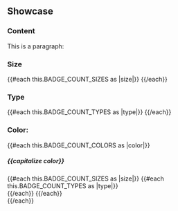 ## Showcase

<section data-test-percy data-section="showcase">
  <h3 class="dummy-h4">Content</h3>
  <div class="dummy-badge-base-sample">
    <Hds::BadgeCount @text="3" />
    <Hds::BadgeCount @text="99+" />
    <Hds::BadgeCount @text="v1.2.3" />
  </div>
  <div class="dummy-badge-base-sample">
    <p>This is a paragraph: <Hds::BadgeCount @text="3" /></p>
  </div>

  <h3 class="dummy-h4">Size</h3>
  <div class="dummy-badge-base-sample">
    {{#each this.BADGE_COUNT_SIZES as |size|}}
      <Hds::BadgeCount @text={{capitalize size}} @size={{size}} />
    {{/each}}
  </div>

  <h3 class="dummy-h4">Type</h3>
  <div class="dummy-badge-base-sample">
    {{#each this.BADGE_COUNT_TYPES as |type|}}
      <Hds::BadgeCount @text={{capitalize type}} @type={{type}} />
    {{/each}}
  </div>

  <h3 class="dummy-h4">Color:</h3>
  {{#each this.BADGE_COUNT_COLORS as |color|}}
    <h5 class="dummy-h6">{{capitalize color}}</h5>
    <div class="dummy-badge-color-grid">
      {{#each this.BADGE_COUNT_SIZES as |size|}}
        {{#each this.BADGE_COUNT_TYPES as |type|}}
          <div
            class="dummy-badge-base-sample dummy-badge-base-sample--type-{{type}}
              dummy-badge-base-sample--color-{{color}}"
          >
            <Hds::BadgeCount @text="3" @size={{size}} @type={{type}} @color={{color}} />
          </div>
        {{/each}}
      {{/each}}
    </div>
  {{/each}}
</section>
